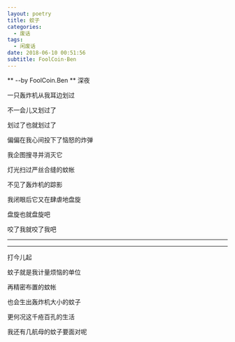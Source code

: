 ```yaml
---
layout: poetry
title: 蚊子
categories:
  - 废话
tags:
  - 闲废话
date: 2018-06-10 00:51:56
subtitle: FoolCoin·Ben
---
```

** --by FoolCoin.Ben **
深夜

一只轰炸机从我耳边划过

不一会儿又划过了

划过了也就划过了

偏偏在我心间投下了恼怒的炸弹

我企图搜寻并消灭它

灯光扫过严丝合缝的蚊帐

不见了轰炸机的踪影

我闭眼后它又在肆虐地盘旋

盘旋也就盘旋吧

咬了我就咬了我吧

****
****

打今儿起

蚊子就是我计量烦恼的单位

再精密布置的蚊帐

也会生出轰炸机大小的蚊子

更何况这千疮百孔的生活

我还有几航母的蚊子要面对呢